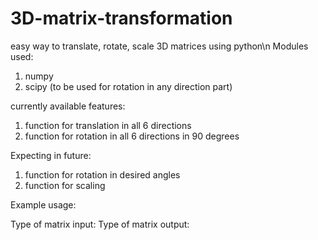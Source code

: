 # 3D-matrix-transformation
easy way to translate, rotate, scale 3D matrices using python\n
Modules used:
1. numpy
2. scipy (to be used for rotation in any direction part)

currently available features:
1. function for translation in all 6 directions
2. function for rotation in all 6 directions in 90 degrees

Expecting in future:
1. function for rotation in desired angles
2. function for scaling

Example usage:

Type of matrix input:
Type of matrix output:
